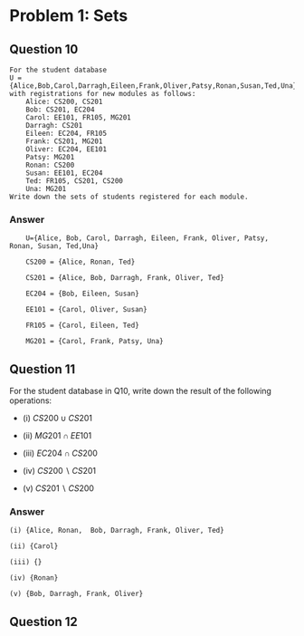 # Problem 1: Sets

## Question 10
```
For the student database
U = {Alice,Bob,Carol,Darragh,Eileen,Frank,Oliver,Patsy,Ronan,Susan,Ted,Una}
with registrations for new modules as follows:
    Alice: CS200, CS201
    Bob: CS201, EC204
    Carol: EE101, FR105, MG201
    Darragh: CS201
    Eileen: EC204, FR105
    Frank: CS201, MG201
    Oliver: EC204, EE101
    Patsy: MG201
    Ronan: CS200
    Susan: EE101, EC204
    Ted: FR105, CS201, CS200
    Una: MG201
Write down the sets of students registered for each module.
```

### Answer

```
    U={Alice, Bob, Carol, Darragh, Eileen, Frank, Oliver, Patsy, Ronan, Susan, Ted,Una}

    CS200 = {Alice, Ronan, Ted}

    CS201 = {Alice, Bob, Darragh, Frank, Oliver, Ted}

    EC204 = {Bob, Eileen, Susan}

    EE101 = {Carol, Oliver, Susan}

    FR105 = {Carol, Eileen, Ted}

    MG201 = {Carol, Frank, Patsy, Una}
```

## Question 11

For the student database in Q10, write down the result of the following operations:
- (i) $CS200 \cup CS201$

- (ii) $MG201 \cap EE101$
- (iii) $EC204 \cap CS200$
- (iv) $CS200  \backslash CS201$
- (v) $CS201 \backslash CS200$

### Answer

    (i) {Alice, Ronan,  Bob, Darragh, Frank, Oliver, Ted}
    
    (ii) {Carol}
    
    (iii) {}
    
    (iv) {Ronan} 
    
    (v) {Bob, Darragh, Frank, Oliver}

## Question 12
